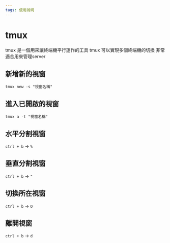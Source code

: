 ```yaml
---
tags: 使用說明
---
```


# tmux

tmux 是一個用來讓終端機平行運作的工具
tmux 可以實現多個終端機的切換
非常適合用來管理server

## 新增新的視窗

```shell=
tmux new -s "視窗名稱"
```

## 進入已開啟的視窗

```shell=
tmux a -t "視窗名稱"
```

## 水平分割視窗

`ctrl + b` -> `%`

## 垂直分割視窗

`ctrl + b` -> `"`

## 切換所在視窗

`ctrl + b` -> `O`

## 離開視窗

`ctrl + b` -> `d`